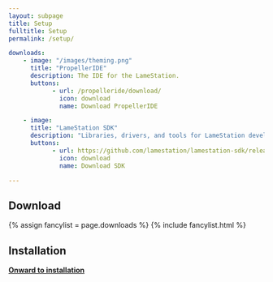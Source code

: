 ```yaml
---
layout: subpage 
title: Setup
fulltitle: Setup 
permalink: /setup/

downloads:
    - image: "/images/theming.png"
      title: "PropellerIDE"
      description: The IDE for the LameStation.
      buttons:
            - url: /propelleride/download/
              icon: download
              name: Download PropellerIDE

    - image:
      title: "LameStation SDK"
      description: "Libraries, drivers, and tools for LameStation development."
      buttons:
            - url: https://github.com/lamestation/lamestation-sdk/releases/download/0.6.2-rc2/lamestation-sdk-0.6.2-rc2.zip
              icon: download
              name: Download SDK

---
```


<section class="hgroup">
<h1>Download</h1>
</section>

{% assign fancylist = page.downloads %}
{% include fancylist.html %}

<section class="hgroup">
<h1>Installation</h1>
</section>

<a href="/install/"><b>Onward to installation <i class="fa fa-arrow-right"></i></b></a>

<!--<i class="fa fa-info-circle" aria-hidden="true"></i> <a href="#">Which board do I have?</a>-->
